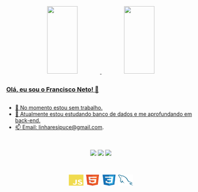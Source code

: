 

<div align="center" style="display: inline_block">
  <a href="https://github.com/Fconeto">
  <img height="180em" width="40%" src="https://github-readme-stats.vercel.app/api?username=Fconeto&show_icons=true&theme=dracula&include_all_commits=true&count_private=true"/>
  <img height="180em" width="40%" src="https://github-readme-stats.vercel.app/api/top-langs/?username=Fconeto&layout=compact&langs_count=7&theme=dracula"/>
</div>
  
##
  
  ### Olá, eu sou o Francisco Neto! 👋 

##

- 🔭 No momento estou sem trabalho.
- 🌱 Atualmente estou estudando banco de dados e me aprofundando em back-end.
- 📫 Email: linharesipuce@gmail.com.
  
##

<div align="center"> <br>
  <a href = "mailto:linharesipuce@gmail.com"><img src="https://img.shields.io/badge/-Gmail-%23333?style=for-the-badge&logo=gmail&logoColor=white" target="_blank"></a>
  <a href="https://www.instagram.com/fco_linharess/" target="_blank"><img src="https://img.shields.io/badge/-Instagram-%23E4405F?style=for-the-badge&logo=instagram&logoColor=white" target="_blank"></a>
  <a href="https://www.linkedin.com/in/francisco-linhares-76344b210/" target="_blank"><img src="https://img.shields.io/badge/-LinkedIn-%230077B5?style=for-the-badge&logo=linkedin&logoColor=white" target="_blank"></a> 
</div>

##
  
<div align="center" style="display: inline_block"><br>
  <img align="center" alt="Neto-Js" height="30" width="40" src="https://raw.githubusercontent.com/devicons/devicon/master/icons/javascript/javascript-plain.svg">
  <img align="center" alt="Neto-HTML" height="30" width="40" src="https://raw.githubusercontent.com/devicons/devicon/master/icons/html5/html5-original.svg">
  <img align="center" alt="Neto-CSS" height="30" width="40" src="https://raw.githubusercontent.com/devicons/devicon/master/icons/css3/css3-original.svg">
  <img align="center" alt="Neto-Mysql" height="30" width="40" src="https://raw.githubusercontent.com/devicons/devicon/master/icons/mysql/mysql-original.svg">
</div>

